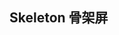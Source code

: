 <script setup>
import demo1 from './demo1.vue'
import preview from '@/components/preview.vue'
</script>
## Skeleton 骨架屏
<demo1 />
<preview comp-name='skeleton' demo-name='demo1' />